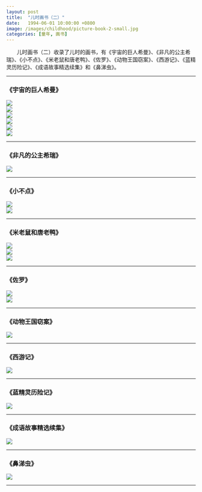 ```yaml
---
layout: post
title:  "儿时画书（二）"
date:   1994-06-01 10:00:00 +0800
image: /images/childhood/picture-book-2-small.jpg
categories: [童年, 画书]
---
```


　　儿时画书（二）收录了儿时的画书，有《宇宙的巨人希曼》、《非凡的公主希瑞》、《小不点》、《米老鼠和唐老鸭》、《佐罗》、《动物王国窃案》、《西游记》、《蓝精灵历险记》、《成语故事精选续集》和《鼻涕虫》。

------

<h3>《宇宙的巨人希曼》</h3>

<div class="row">
    <div class="col-md-4">
        <a href="{{site.baseurl}}/images/childhood/宇宙的巨人希曼13.jpg" target="_blank">
            <img class="thumbnail" src="{{site.baseurl}}/images/childhood/宇宙的巨人希曼13_s.jpg">
        </a>
    </div>
    <div class="col-md-4">
        <a href="{{site.baseurl}}/images/childhood/宇宙的巨人希曼14.jpg" target="_blank">
            <img class="thumbnail" src="{{site.baseurl}}/images/childhood/宇宙的巨人希曼14_s.jpg">
        </a>
    </div>
    <div class="col-md-4">
        <a href="{{site.baseurl}}/images/childhood/宇宙的巨人希曼15.jpg" target="_blank">
            <img class="thumbnail" src="{{site.baseurl}}/images/childhood/宇宙的巨人希曼15_s.jpg">
        </a>
    </div>
</div>
<div class="row">
    <div class="col-md-4">
        <a href="{{site.baseurl}}/images/childhood/宇宙的巨人希曼16.jpg" target="_blank">
            <img class="thumbnail" src="{{site.baseurl}}/images/childhood/宇宙的巨人希曼16_s.jpg">
        </a>
    </div>
    <div class="col-md-4">
        <a href="{{site.baseurl}}/images/childhood/宇宙的巨人希曼17.jpg" target="_blank">
            <img class="thumbnail" src="{{site.baseurl}}/images/childhood/宇宙的巨人希曼17_s.jpg">
        </a>
    </div>
    <div class="col-md-4">
        <a href="{{site.baseurl}}/images/childhood/宇宙的巨人希曼18.jpg" target="_blank">
            <img class="thumbnail" src="{{site.baseurl}}/images/childhood/宇宙的巨人希曼18_s.jpg">
        </a>
    </div>
</div>

------

<h3>《非凡的公主希瑞》</h3>

<div class="row">
    <div class="col-md-6">
        <a href="{{site.baseurl}}/images/childhood/非凡的公主希瑞2.jpg" target="_blank">
            <img class="thumbnail" src="{{site.baseurl}}/images/childhood/非凡的公主希瑞2_s.jpg">
        </a>
    </div>
    <div class="col-md-6">
    </div>
</div>

------

<h3>《小不点》</h3>

<div class="row">
    <div class="col-md-6">
        <a href="{{site.baseurl}}/images/childhood/小不点 古城遗址.jpg" target="_blank">
            <img class="thumbnail" src="{{site.baseurl}}/images/childhood/小不点 古城遗址_s.jpg">
        </a>
    </div>
    <div class="col-md-6">
        <a href="{{site.baseurl}}/images/childhood/小不点 紧急警报.jpg" target="_blank">
            <img class="thumbnail" src="{{site.baseurl}}/images/childhood/小不点 紧急警报_s.jpg">
        </a>
    </div>
</div>

------

<h3>《米老鼠和唐老鸭》</h3>

<div class="row">
    <div class="col-md-4">
        <a href="{{site.baseurl}}/images/childhood/米老鼠1.jpg" target="_blank">
            <img class="thumbnail" src="{{site.baseurl}}/images/childhood/米老鼠1_s.jpg">
        </a>
    </div>
    <div class="col-md-4">
        <a href="{{site.baseurl}}/images/childhood/米老鼠2.jpg" target="_blank">
            <img class="thumbnail" src="{{site.baseurl}}/images/childhood/米老鼠2_s.jpg">
        </a>
    </div>
    <div class="col-md-4">
        <a href="{{site.baseurl}}/images/childhood/唐老鸭1.jpg" target="_blank">
            <img class="thumbnail" src="{{site.baseurl}}/images/childhood/唐老鸭1_s.jpg">
        </a>
    </div>
</div>

------

<h3>《佐罗》</h3>

<div class="row">
    <div class="col-md-6">
        <a href="{{site.baseurl}}/images/childhood/佐罗1.jpg" target="_blank">
            <img class="thumbnail" src="{{site.baseurl}}/images/childhood/佐罗1_s.jpg">
        </a>
    </div>
    <div class="col-md-6">
        <a href="{{site.baseurl}}/images/childhood/佐罗2.jpg" target="_blank">
            <img class="thumbnail" src="{{site.baseurl}}/images/childhood/佐罗2_s.jpg">
        </a>
    </div>
</div>

------

<h3>《动物王国窃案》</h3>

<div class="row">
    <div class="col-md-6">
        <a href="{{site.baseurl}}/images/childhood/动物王国窃案1.jpg" target="_blank">
            <img class="thumbnail" src="{{site.baseurl}}/images/childhood/动物王国窃案1_s.jpg">
        </a>
    </div>
    <div class="col-md-6">
    </div>
</div>

------

<h3>《西游记》</h3>

<div class="row">
    <div class="col-md-6">
        <a href="{{site.baseurl}}/images/childhood/西游记.jpg" target="_blank">
            <img class="thumbnail" src="{{site.baseurl}}/images/childhood/西游记_s.jpg">
        </a>
    </div>
    <div class="col-md-6">
    </div>
</div>

------

<h3>《蓝精灵历险记》</h3>

<div class="row">
    <div class="col-md-6">
        <a href="{{site.baseurl}}/images/childhood/蓝精灵历险记.jpg" target="_blank">
            <img class="thumbnail" src="{{site.baseurl}}/images/childhood/蓝精灵历险记_s.jpg">
        </a>
    </div>
    <div class="col-md-6">
    </div>
</div>

------

<h3>《成语故事精选续集》</h3>

<div class="row">
    <div class="col-md-6">
        <a href="{{site.baseurl}}/images/childhood/成语故事精选续集.jpg" target="_blank">
            <img class="thumbnail" src="{{site.baseurl}}/images/childhood/成语故事精选续集_s.jpg">
        </a>
    </div>
    <div class="col-md-6">
    </div>
</div>

------

<h3>《鼻涕虫》</h3>

<div class="row">
    <div class="col-md-6">
        <a href="{{site.baseurl}}/images/childhood/鼻涕虫.jpg" target="_blank">
            <img class="thumbnail" src="{{site.baseurl}}/images/childhood/鼻涕虫_s.jpg">
        </a>
    </div>
    <div class="col-md-6">
    </div>
</div>

------